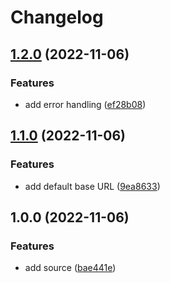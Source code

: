 # Changelog

## [1.2.0](https://github.com/eduardoboucas/netlify-changelog-redirects/compare/v1.1.0...v1.2.0) (2022-11-06)


### Features

* add error handling ([ef28b08](https://github.com/eduardoboucas/netlify-changelog-redirects/commit/ef28b087e9fedcb83928f9140a6971234cfbca64))

## [1.1.0](https://github.com/eduardoboucas/netlify-changelog-redirects/compare/v1.0.0...v1.1.0) (2022-11-06)


### Features

* add default base URL ([9ea8633](https://github.com/eduardoboucas/netlify-changelog-redirects/commit/9ea8633af7c4fd789a262b401e92292859e89620))

## 1.0.0 (2022-11-06)


### Features

* add source ([bae441e](https://github.com/eduardoboucas/netlify-changelog-redirects/commit/bae441e9183e7579f4e63fc42f2b5b8a595a1b85))
